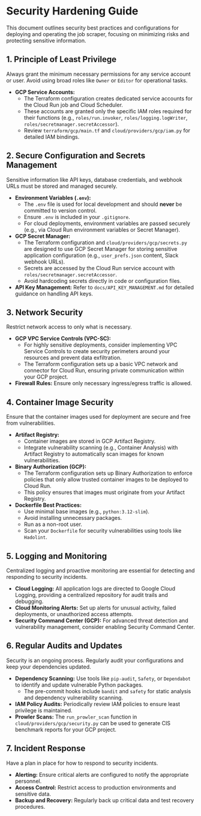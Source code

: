 # Security Hardening Guide

This document outlines security best practices and configurations for deploying and operating the job scraper, focusing on minimizing risks and protecting sensitive information.

## 1. Principle of Least Privilege

Always grant the minimum necessary permissions for any service account or user. Avoid using broad roles like `Owner` or `Editor` for operational tasks.

*   **GCP Service Accounts:**
    *   The Terraform configuration creates dedicated service accounts for the Cloud Run job and Cloud Scheduler.
    *   These accounts are granted only the specific IAM roles required for their functions (e.g., `roles/run.invoker`, `roles/logging.logWriter`, `roles/secretmanager.secretAccessor`).
    *   Review `terraform/gcp/main.tf` and `cloud/providers/gcp/iam.py` for detailed IAM bindings.

## 2. Secure Configuration and Secrets Management

Sensitive information like API keys, database credentials, and webhook URLs must be stored and managed securely.

*   **Environment Variables (`.env`):**
    *   The `.env` file is used for local development and should **never** be committed to version control.
    *   Ensure `.env` is included in your `.gitignore`.
    *   For cloud deployments, environment variables are passed securely (e.g., via Cloud Run environment variables or Secret Manager).
*   **GCP Secret Manager:**
    *   The Terraform configuration and `cloud/providers/gcp/secrets.py` are designed to use GCP Secret Manager for storing sensitive application configuration (e.g., `user_prefs.json` content, Slack webhook URLs).
    *   Secrets are accessed by the Cloud Run service account with `roles/secretmanager.secretAccessor`.
    *   Avoid hardcoding secrets directly in code or configuration files.
*   **API Key Management:** Refer to `docs/API_KEY_MANAGEMENT.md` for detailed guidance on handling API keys.

## 3. Network Security

Restrict network access to only what is necessary.

*   **GCP VPC Service Controls (VPC-SC):**
    *   For highly sensitive deployments, consider implementing VPC Service Controls to create security perimeters around your resources and prevent data exfiltration.
    *   The Terraform configuration sets up a basic VPC network and connector for Cloud Run, ensuring private communication within your GCP project.
*   **Firewall Rules:** Ensure only necessary ingress/egress traffic is allowed.

## 4. Container Image Security

Ensure that the container images used for deployment are secure and free from vulnerabilities.

*   **Artifact Registry:**
    *   Container images are stored in GCP Artifact Registry.
    *   Integrate vulnerability scanning (e.g., Container Analysis) with Artifact Registry to automatically scan images for known vulnerabilities.
*   **Binary Authorization (GCP):**
    *   The Terraform configuration sets up Binary Authorization to enforce policies that only allow trusted container images to be deployed to Cloud Run.
    *   This policy ensures that images must originate from your Artifact Registry.
*   **Dockerfile Best Practices:**
    *   Use minimal base images (e.g., `python:3.12-slim`).
    *   Avoid installing unnecessary packages.
    *   Run as a non-root user.
    *   Scan your `Dockerfile` for security vulnerabilities using tools like `Hadolint`.

## 5. Logging and Monitoring

Centralized logging and proactive monitoring are essential for detecting and responding to security incidents.

*   **Cloud Logging:** All application logs are directed to Google Cloud Logging, providing a centralized repository for audit trails and debugging.
*   **Cloud Monitoring Alerts:** Set up alerts for unusual activity, failed deployments, or unauthorized access attempts.
*   **Security Command Center (GCP):** For advanced threat detection and vulnerability management, consider enabling Security Command Center.

## 6. Regular Audits and Updates

Security is an ongoing process. Regularly audit your configurations and keep your dependencies updated.

*   **Dependency Scanning:** Use tools like `pip-audit`, `Safety`, or `Dependabot` to identify and update vulnerable Python packages.
    *   The pre-commit hooks include `bandit` and `safety` for static analysis and dependency vulnerability scanning.
*   **IAM Policy Audits:** Periodically review IAM policies to ensure least privilege is maintained.
*   **Prowler Scans:** The `run_prowler_scan` function in `cloud/providers/gcp/security.py` can be used to generate CIS benchmark reports for your GCP project.

## 7. Incident Response

Have a plan in place for how to respond to security incidents.

*   **Alerting:** Ensure critical alerts are configured to notify the appropriate personnel.
*   **Access Control:** Restrict access to production environments and sensitive data.
*   **Backup and Recovery:** Regularly back up critical data and test recovery procedures.

